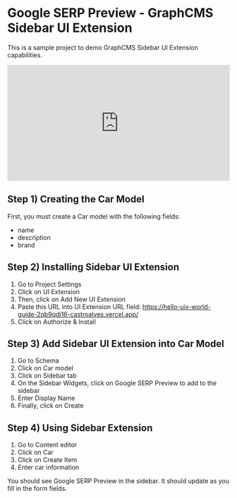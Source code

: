 # Google SERP Preview - GraphCMS Sidebar UI Extension

This is a sample project to demo GraphCMS Sidebar UI Extension capabilities.

<div style="position: relative; padding-bottom: 52.1875%; height: 0;"><iframe src="https://www.loom.com/embed/67c0ba9e40b54c55bede7c37063a77ec" frameborder="0" webkitallowfullscreen mozallowfullscreen allowfullscreen style="position: absolute; top: 0; left: 0; width: 100%; height: 100%;"></iframe></div>

## Step 1) Creating the Car Model

First, you must create a Car model with the following fields:

- name
- description
- brand

## Step 2) Installing Sidebar UI Extension

1. Go to Project Settings
2. Click on UI Extension
3. Then, click on Add New UI Extension
4. Paste this URL into UI Extension URL field: https://hello-uix-world-guide-2qb9qdj16-castroalves.vercel.app/
5. Click on Authorize & Install

## Step 3) Add Sidebar UI Extension into Car Model

1. Go to Schema
2. Click on Car model
3. Click on Sidebar tab
4. On the Sidebar Widgets, click on Google SERP Preview to add to the sidebar
5. Enter Display Name
6. Finally, click on Create

## Step 4) Using Sidebar Extension

1. Go to Content editor
2. Click on Car
3. Click on Create Item
4. Enter car information

You should see Google SERP Preview in the sidebar. It should update as you fill in the form fields.
